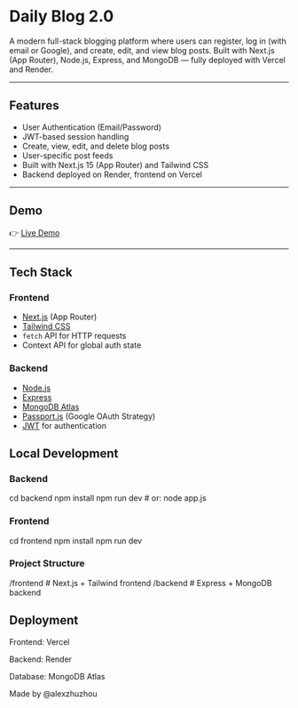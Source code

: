 # Daily Blog 2.0

A modern full-stack blogging platform where users can register, log in (with email or Google), and create, edit, and view blog posts. Built with Next.js (App Router), Node.js, Express, and MongoDB — fully deployed with Vercel and Render.

---

##  Features

-  User Authentication (Email/Password)
-  JWT-based session handling
-  Create, view, edit, and delete blog posts
-  User-specific post feeds
-  Built with Next.js 15 (App Router) and Tailwind CSS
-  Backend deployed on Render, frontend on Vercel

---

##  Demo

👉 [Live Demo]([https://your-frontend-url.vercel.app](https://daily-blog-2-0-2lfaykm5x-alexzhuzhous-projects.vercel.app/))


---

##  Tech Stack

### Frontend
- [Next.js](https://nextjs.org/) (App Router)
- [Tailwind CSS](https://tailwindcss.com/)
- `fetch` API for HTTP requests
- Context API for global auth state

### Backend
- [Node.js](https://nodejs.org/)
- [Express](https://expressjs.com/)
- [MongoDB Atlas](https://www.mongodb.com/cloud/atlas)
- [Passport.js](http://www.passportjs.org/) (Google OAuth Strategy)
- [JWT](https://jwt.io/) for authentication

## Local Development
### Backend
cd backend
npm install
npm run dev   # or: node app.js
### Frontend
cd frontend
npm install
npm run dev
### Project Structure
/frontend       # Next.js + Tailwind frontend
/backend        # Express + MongoDB backend
## Deployment
Frontend: Vercel

Backend: Render

Database: MongoDB Atlas

Made by @alexzhuzhou

